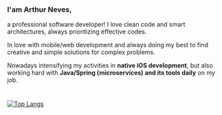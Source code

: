 ### I'am Arthur Neves,

a professional software developer! I love clean code and smart architectures, always prioritizing effective codes.

In love with mobile/web development and always doing my best to find creative and simple solutions for complex problems.

Nowadays intensifying my activities in **native iOS development**, but also working hard with **Java/Spring (microservices) and its tools daily** on my job.

#
[![Top Langs](https://github-readme-stats.vercel.app/api/top-langs/?username=arthurnvs&layout=compact)](https://github.com/anuraghazra/github-readme-stats) 
